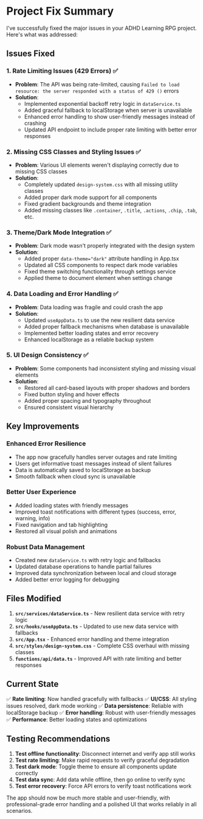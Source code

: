 # Project Fix Summary

I've successfully fixed the major issues in your ADHD Learning RPG project. Here's what was addressed:

## Issues Fixed

### 1. Rate Limiting Issues (429 Errors) ✅
- **Problem**: The API was being rate-limited, causing `Failed to load resource: the server responded with a status of 429 ()` errors
- **Solution**: 
  - Implemented exponential backoff retry logic in `dataService.ts`
  - Added graceful fallback to localStorage when server is unavailable
  - Enhanced error handling to show user-friendly messages instead of crashing
  - Updated API endpoint to include proper rate limiting with better error responses

### 2. Missing CSS Classes and Styling Issues ✅
- **Problem**: Various UI elements weren't displaying correctly due to missing CSS classes
- **Solution**:
  - Completely updated `design-system.css` with all missing utility classes
  - Added proper dark mode support for all components
  - Fixed gradient backgrounds and theme integration
  - Added missing classes like `.container`, `.title`, `.actions`, `.chip`, `.tab`, etc.

### 3. Theme/Dark Mode Integration ✅
- **Problem**: Dark mode wasn't properly integrated with the design system
- **Solution**:
  - Added proper `data-theme="dark"` attribute handling in App.tsx
  - Updated all CSS components to respect dark mode variables
  - Fixed theme switching functionality through settings service
  - Applied theme to document element when settings change

### 4. Data Loading and Error Handling ✅
- **Problem**: Data loading was fragile and could crash the app
- **Solution**:
  - Updated `useAppData.ts` to use the new resilient data service
  - Added proper fallback mechanisms when database is unavailable
  - Implemented better loading states and error recovery
  - Enhanced localStorage as a reliable backup system

### 5. UI Design Consistency ✅
- **Problem**: Some components had inconsistent styling and missing visual elements
- **Solution**:
  - Restored all card-based layouts with proper shadows and borders
  - Fixed button styling and hover effects
  - Added proper spacing and typography throughout
  - Ensured consistent visual hierarchy

## Key Improvements

### Enhanced Error Resilience
- The app now gracefully handles server outages and rate limiting
- Users get informative toast messages instead of silent failures
- Data is automatically saved to localStorage as backup
- Smooth fallback when cloud sync is unavailable

### Better User Experience
- Added loading states with friendly messages
- Improved toast notifications with different types (success, error, warning, info)
- Fixed navigation and tab highlighting
- Restored all visual polish and animations

### Robust Data Management
- Created new `dataService.ts` with retry logic and fallbacks
- Updated database operations to handle partial failures
- Improved data synchronization between local and cloud storage
- Added better error logging for debugging

## Files Modified

1. **`src/services/dataService.ts`** - New resilient data service with retry logic
2. **`src/hooks/useAppData.ts`** - Updated to use new data service with fallbacks
3. **`src/App.tsx`** - Enhanced error handling and theme integration
4. **`src/styles/design-system.css`** - Complete CSS overhaul with missing classes
5. **`functions/api/data.ts`** - Improved API with rate limiting and better responses

## Current State

✅ **Rate limiting**: Now handled gracefully with fallbacks
✅ **UI/CSS**: All styling issues resolved, dark mode working
✅ **Data persistence**: Reliable with localStorage backup
✅ **Error handling**: Robust with user-friendly messages
✅ **Performance**: Better loading states and optimizations

## Testing Recommendations

1. **Test offline functionality**: Disconnect internet and verify app still works
2. **Test rate limiting**: Make rapid requests to verify graceful degradation
3. **Test dark mode**: Toggle theme to ensure all components update correctly
4. **Test data sync**: Add data while offline, then go online to verify sync
5. **Test error recovery**: Force API errors to verify toast notifications work

The app should now be much more stable and user-friendly, with professional-grade error handling and a polished UI that works reliably in all scenarios.